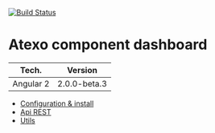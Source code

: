 [![Build Status](https://travis-ci.org/atexo-package/atexo-component-dashboard.svg?branch=master)](https://travis-ci.org/atexo-package/atexo-component-dashboard)

Atexo component dashboard
===========================================

| Tech.                   | Version      |
| ----------------------- | ------------ |
| Angular 2               | 2.0.0-beta.3 |

+ [Configuration & install](md/install.md)
+ [Api REST](md/api_rest.md)
+ [Utils](md/utils.md)
